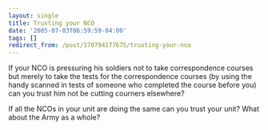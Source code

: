 ```yaml
---
layout: single
title: Trusting your NCO
date: '2005-07-03T06:59:59-04:00'
tags: []
redirect_from: /post/170794177675/trusting-your-nco
---
```

If your NCO is pressuring his soldiers not to take correspondence courses but merely to take the tests for the correspondence courses (by using the handy scanned in tests of someone who completed the course before you) can you trust him not be cutting courners elsewhere?

If all the NCOs in your unit are doing the same can you trust your unit? What about the Army as a whole?
